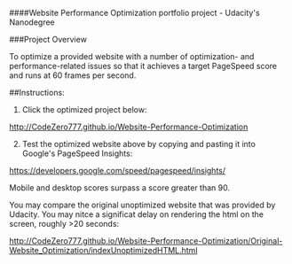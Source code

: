 ####Website Performance Optimization portfolio project - Udacity's Nanodegree

###Project Overview

To optimize a provided website with a number of optimization- and performance-related issues so that it achieves a target PageSpeed score and runs at 60 frames per second.

##Instructions:

1) Click the optimized project below:

http://CodeZero777.github.io/Website-Performance-Optimization

2) Test the optimized website above by copying and pasting it into Google's PageSpeed Insights:

https://developers.google.com/speed/pagespeed/insights/

Mobile and desktop scores surpass a score greater than 90.

You may compare the original unoptimized website that was provided by Udacity.  You may nitce a significat delay on rendering the html on the screen, roughly >20 seconds:

http://CodeZero777.github.io/Website-Performance-Optimization/Original-Website_Optimization/indexUnoptimizedHTML.html


